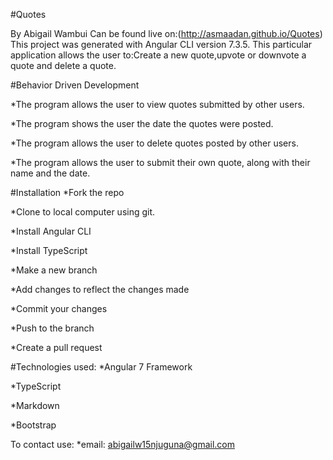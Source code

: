 #Quotes

By Abigail Wambui
Can be found live on:(http://asmaadan.github.io/Quotes)
This project was generated with Angular CLI version 7.3.5.
This particular application allows the user to:Create a new quote,upvote or downvote a quote and delete a quote.

#Behavior Driven Development

*The program allows the user to view quotes submitted by other users.

*The program shows the user the date the quotes were posted.

*The program allows the user to delete quotes posted by other users.

*The program allows the user to submit their own quote, along with their name and the date.



#Installation
*Fork the repo

*Clone to local computer using git.

*Install Angular CLI


*Install TypeScript

*Make a new branch

*Add changes to reflect the changes made

*Commit your changes

*Push to the branch

*Create a pull request

#Technologies used:
*Angular 7 Framework

*TypeScript

*Markdown

*Bootstrap

To contact use:
*email: abigailw15njuguna@gmail.com
